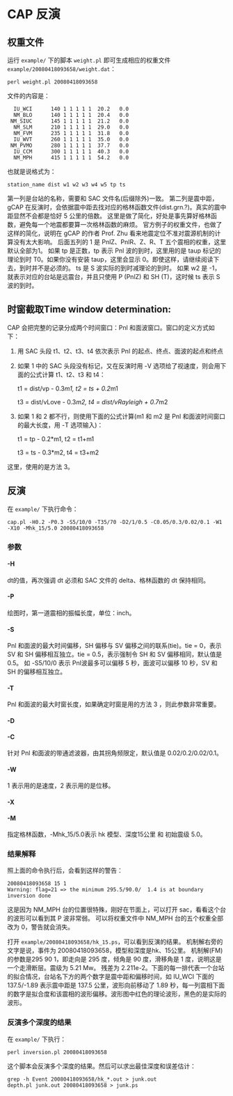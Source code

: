# CAP 反演

## 权重文件

运行 `example/` 下的脚本 `weight.pl` 即可生成相应的权重文件 `example/20080418093658/weight.dat`：

    perl weight.pl 20080418093658

文件的内容是：

      IU_WCI      140 1 1 1 1 1  20.2   0.0
      NM_BLO      140 1 1 1 1 1  20.4   0.0
     NM_SIUC      145 1 1 1 1 1  21.2   0.0
      NM_SLM      210 1 1 1 1 1  29.0   0.0
      NM_FVM      235 1 1 1 1 1  31.8   0.0
      IU_WVT      260 1 1 1 1 1  35.0   0.0
     NM_PVMO      280 1 1 1 1 1  37.7   0.0
      IU_CCM      300 1 1 1 1 1  40.3   0.0
      NM_MPH      415 1 1 1 1 1  54.2   0.0

也就是说格式为：

    station_name dist w1 w2 w3 w4 w5 tp ts

第一列是台站的名称，需要和 SAC 文件名(后缀除外)一致。
第二列是震中距，gCAP 在反演时，会依据震中距去找对应的格林函数文件(dist.grn.?)。真实的震中距显然不会都是恰好 5 公里的倍数。
这里是做了简化，好处是事先算好格林函数，避免每一个地震都要算一次格林函数的麻烦。
官方例子的权重文件，也做了这样的简化，说明在 gCAP 的作者 Prof. Zhu 看来地震定位不准对震源机制的计算没有太大影响。
后面五列的 1 是 PnlZ、PnlR、Z、R、T 五个震相的权重，这里默认全部为1。
如果 tp 是正数，tp 表示 Pnl 波的到时，这里用的是 taup 标记的理论到时 T0。如果你没有安装 taup，这里会显示 0。即使这样，请继续阅读下去，到时并不是必须的。
ts 是 S 波实际的到时减理论的到时。
如果 w2 是 -1，就表示对应的台站是远震台，并且只使用 P (PnlZ) 和 SH (T)，这时候 ts 表示 S 波的到时。

## 时窗截取Time window determination:

CAP 会把完整的记录分成两个时间窗口：Pnl 和面波窗口。窗口的定义方式如下：

1. 用 SAC 头段 t1、t2、t3、t4 依次表示 Pnl 的起点、终点、面波的起点和终点
2. 如果 1 中的 SAC 头段没有标记，又在反演时用 -V 选项给了视速度，则会用下面的公式计算 t1、t2、t3 和 t4：
    
    t1 = dist/vp - 0.3*m1, t2 = ts + 0.2*m1
    
    t3 = dist/vLove - 0.3*m2, t4 = dist/vRayleigh + 0.7*m2
3. 如果 1 和 2 都不行，则使用下面的公式计算(m1 和 m2 是 Pnl 和面波时间窗口的最大长度，用 -T 选项输入)：
    
    t1 = tp - 0.2*m1,  t2 = t1+m1
    
    t3 = ts - 0.3*m2,  t4 = t3+m2

这里，使用的是方法 3。

## 反演

在 `example/` 下执行命令：

    cap.pl -H0.2 -P0.3 -S5/10/0 -T35/70 -D2/1/0.5 -C0.05/0.3/0.02/0.1 -W1 -X10 -Mhk_15/5.0 20080418093658

### 参数

#### -H

dt的值，再次强调 dt 必须和 SAC 文件的 delta、格林函数的 dt 保持相同。

#### -P

绘图时，第一道震相的振幅长度，单位：inch。

#### -S

Pnl 和面波的最大时间偏移，SH 偏移与 SV 偏移之间的联系(tie)。tie = 0，表示 SV 和 SH 偏移相互独立。tie = 0.5，表示强制令 SH 和 SV 偏移相同，默认值是 0.5。
如 -S5/10/0 表示 Pnl波最多可以偏移 5 秒，面波可以偏移 10 秒，SV 和 SH 的偏移相互独立。

#### -T

Pnl 和面波的最大时窗长度，如果确定时窗是用的方法 3 ，则此参数非常重要。

#### -D

#### -C

针对 Pnl 和面波的带通滤波器，由其拐角频限定，默认值是 0.02/0.2/0.02/0.1。

#### -W

1 表示用的是速度，2 表示用的是位移。

#### -X

#### -M

指定格林函数，-Mhk_15/5.0表示 hk 模型、深度15公里 和 初始震级 5.0。

### 结果解释

照上面的命令执行后，会看到这样的警告：

    20080418093658 15 1
    Warning: flag=21 => the minimum 295.5/90.0/  1.4 is at boundary
    inversion done

这是因为 NM_MPH 台的位置很特殊，刚好在节面上，可以打开 sac，看看这个台的波形可以看到其 P 波非常弱。
可以将权重文件中 NM_MPH 台的五个权重全部改为 0，警告就会消失。

打开 `example/20080418093658/hk_15.ps`，可以看到反演的结果。
机制解右旁的文字是说，事件为 20080418093658，模型和深度是hk、15公里。
机制解(FM)的参数是295 90 1，即走向是 295 度，倾角是 90 度，滑移角是 1 度，说明这是一个走滑断层。震级为 5.21 Mw。
残差为 2.211e-2。下面的每一排代表一个台站的拟合情况，台站名下方的两个数字是震中距和偏移时间，如 IU_WCI 下面的 137.5/-1.89 表示震中距是 137.5 公里，波形向前移动了 1.89 秒，每一列震相下面的数字是拟合度和该震相的波形偏移。波形图中红色的理论波形，黑色的是实际的波形。

### 反演多个深度的结果

在 `example/` 下执行：

    perl inversion.pl 20080418093658

这个脚本会反演多个深度的结果。然后可以求出最佳深度和误差估计：

    grep -h Event 20080418093658/hk_*.out > junk.out
    depth.pl junk.out 20080418093658 > junk.ps
